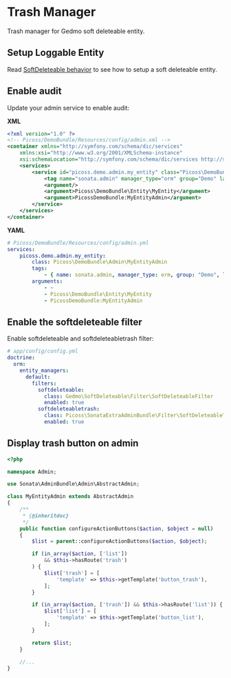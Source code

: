Trash Manager
=============

Trash manager for Gedmo soft deleteable entity.

## Setup Loggable Entity

Read [SoftDeleteable behavior](http://github.com/l3pp4rd/DoctrineExtensions/blob/master/doc/softdeleteable.md) to see how to setup a soft deleteable entity.

## Enable audit

Update your admin service to enable audit:

**XML**
``` xml
<?xml version="1.0" ?>
<!-- Picoss/DemoBundle/Resources/config/admin.xml -->
<container xmlns="http://symfony.com/schema/dic/services"
    xmlns:xsi="http://www.w3.org/2001/XMLSchema-instance"
    xsi:schemaLocation="http://symfony.com/schema/dic/services http://symfony.com/schema/dic/services/services-1.0.xsd">
    <services>
        <service id="picoss.demo.admin.my_entity" class="Picoss\DemoBundle\Admin\MyEntityAdmin">
            <tag name="sonata.admin" manager_type="orm" group="Demo" label="Entity" trash="true" />
            <argument/>
            <argument>Picoss\DemoBundle\Entity\MyEntity</argument>
            <argument>PicossDemoBundle:MyEntityAdmin</argument>
        </service>
    </services>
</container>
```

**YAML**
``` yaml
# Picoss/DemoBundle/Resources/config/admin.yml
services:
    picoss.demo.admin.my_entity:
        class: Picoss\DemoBundle\Admin\MyEntityAdmin
        tags:
            - { name: sonata.admin, manager_type: orm, group: "Demo", label: "Entity", trash: true }
        arguments:
            - ~
            - Picoss\DemoBundle\Entity\MyEntity
            - PicossDemoBundle:MyEntityAdmin
```

## Enable the softdeleteable filter

Enable softdeleteable and softdeleteabletrash filter:

``` yaml
# app/config/config.yml
doctrine:
  orm:
    entity_managers:
      default:
        filters:
          softdeleteable:
            class: Gedmo\SoftDeleteable\Filter\SoftDeleteableFilter
            enabled: true
          softdeleteabletrash:
            class: Picoss\SonataExtraAdminBundle\Filter\SoftDeleteableTrashFilter
            enabled: true
```

## Display trash button on admin

```php
<?php

namespace Admin;

use Sonata\AdminBundle\Admin\AbstractAdmin;

class MyEntityAdmin extends AbstractAdmin
{
    /**
     * {@inheritdoc}
     */
    public function configureActionButtons($action, $object = null)
    {
        $list = parent::configureActionButtons($action, $object);

        if (in_array($action, ['list'])
            && $this->hasRoute('trash')
        ) {
            $list['trash'] = [
                'template' => $this->getTemplate('button_trash'),
            ];
        }

        if (in_array($action, ['trash']) && $this->hasRoute('list')) {
            $list['list'] = [
                'template' => $this->getTemplate('button_list'),
            ];
        }

        return $list;
    }
    
    //...
}
``` 
